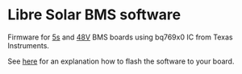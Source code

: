 # Libre Solar BMS software

Firmware for [5s](https://github.com/LibreSolar/BMS-5s) and [48V](https://github.com/LibreSolar/BMS48V) BMS boards using bq769x0 IC from Texas Instruments.

See [here](http://libre.solar/docs/flashing/) for an explanation how to flash the software to your board.
